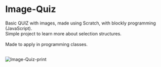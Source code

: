 # Image-Quiz
Basic QUIZ with images, made using Scratch, with blockly programming (JavaScript).<br>
Simple project to learn more about selection structures.<br><br>
Made to apply in programming classes.<br><br>

![Image-Quiz-print](https://github.com/user-attachments/assets/b0756da6-2b1c-4a84-8c2c-db1602de6fd2)

